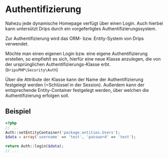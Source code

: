# Authentifizierung

Nahezu jede dynamische Homepage verfügt über einen Login. Auch hierbei kann untersützt Drips durch ein vorgefertigtes Authentifizierungssystem.

Zur Authentifizierung wird das ORM- bzw. Entity-System von Drips verwendet.

Möchte man einen eigenen Login bzw. eine eigene Authentifizierung erstellen, so empfiehlt es sich, hierfür eine neue Klasse anzulegen, die von der ursprünglichen Authentifizierungs-Klasse erbt. (`DripsPHP\Security\Auth`)

Über die Attribute der Klasse kann der Name der Authentifizierung festgelegt werden (=Schlüssel in der Session). Außerdem kann der entsprechende Entity-Container festgelegt werden, über welchen die Authentifizierung erfolgen soll.

## Beispiel

```php
<?php
// ...
Auth::setEntityContainer('package.entities.Users');
$data = array('username' => 'test', 'password' => 'test');

return Auth::login($data);
// ...
```
